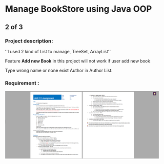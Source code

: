 # Manage BookStore using Java OOP

## 2 of 3

### Project description:

''I used 2 kind of List to manage, TreeSet<Book>, ArrayList<Author>''

Feature **Add new Book** in this project will not work if user add new book 

Type wrong name or none exist Author in Author List.

### Requirement :

![Requirement](Requirement-2.png)